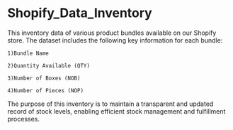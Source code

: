 # Shopify_Data_Inventory

This inventory data of various product bundles available on our Shopify store. The dataset includes the following key information for each bundle:

    1)Bundle Name

    2)Quantity Available (QTY)

    3)Number of Boxes (NOB)

    4)Number of Pieces (NOP)

The purpose of this inventory is to maintain a transparent and updated record of stock levels, enabling efficient stock management and fulfillment processes.
